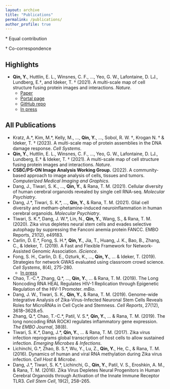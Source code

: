 ```yaml
---
layout: archive
title: "Publications"
permalink: /publications/
author_profile: true
---
```


\* Equal contribution

† Co-correspondence

## Highlights
* **Qin, Y.**, Huttlin, E. L., Winsnes, C. F., ..., Yeo, G. W., Lafontaine, D. LJ., Lundberg, E.†, and Ideker, T. † (2021). A multi-scale map of cell structure fusing protein images and interactions. *Nature*.
    * [Paper](https://www.nature.com/articles/s41586-021-04115-9)
    * [Portal page](https://idekerlab.ucsd.edu/music/)
    * [GitHub repo](https://github.com/idekerlab/MuSIC)
    * [In press](https://health.ucsd.edu/news/releases/Pages/2021-11-24-we-might-not-know-half-of-whats-in-our-cells-new-ai-technique-reveals.aspx)

## All Publications
* Kratz, A.\*, Kim, M.\*, Kelly, M., …, **Qin, Y.**, …, Sobol, R. W. †, Krogan N. † & Ideker, T. † (2023). A multi-scale map of protein assemblies in the DNA damage response. *Cell Systems*.
* **Qin, Y.**, Huttlin, E. L., Winsnes, C. F., ..., Yeo, G. W., Lafontaine, D. LJ., Lundberg, E.† & Ideker, T. † (2021). A multi-scale map of cell structure fusing protein images and interactions. *Nature*.
* **CSBC/PS-ON Image Analysis Working Group.** (2022). A community-based approach to image analysis of cells, tissues and tumors. *Computerized Medical Imaging and Graphics*.
* Dang, J., Tiwari, S. K., …, **Qin, Y.**, & Rana, T. M. (2021). Cellular diversity of human cerebral organoids revealed by single cell RNA-seq. *Molecular Psychiatry*.
* Dang, J.\*, Tiwari, S. K.\*, …, **Qin, Y.**, & Rana, T. M. (2021). Glial cell diversity and metham-phetamine-induced neuroinflammation in human cerebral organoids. *Molecular Psychiatry*.
* Tiwari, S. K.\*, Dang, J. W.\*, Lin, N., **Qin, Y.**, Wang, S., & Rana, T. M. (2020). Zika virus depletes neural stem cells and evades selective autophagy by suppressing the Fanconi anemia protein FANCC. EMBO Reports, 21(12), e49183.
* Carlin, D. E.\*, Fong, S. H.\*, **Qin, Y.**, Jia, T., Huang, J. K., Bao, B., Zhang, C., & Ideker, T. (2019). A Fast and Flexible Framework for Network-Assisted Genomic Association. *iScience*. 
* Fong, S. H., Carlin, D. E., Ozturk, K., …, **Qin, Y.**, ... & Ideker, T. (2019). Strategies for network GWAS evaluated using classroom crowd science. *Cell Systems*, 8(4), 275-280.
    * [In press](https://www.sciencedaily.com/releases/2019/04/190424112921.htm)
* Chao, T.-C.\*, Zhang, Q.\*, …, **Qin, Y.**, … & Rana, T. M. (2019). The Long Noncoding RNA HEAL Regulates HIV-1 Replication through Epigenetic Regulation of the HIV-1 Promoter. *mBio*.
* Dang, J. W., Tiwari, S. K., **Qin, Y.**, & Rana, T. M. (2019). Genome-wide Integrative Analysis of Zika-Virus-Infected Neuronal Stem Cells Reveals Roles for MicroRNAs in Cell Cycle and Stemness. *Cell Reports*, 27(12), 3618–3628.e5.
* Zhang, Q.\*, Chao, T.-C.\*, Patil, V. S.\*, **Qin, Y.**, … & Rana, T. M. (2019). The long noncoding RNA ROCKI regulates inflammatory gene expression. *The EMBO Journal*, 38(8). 
* Tiwari, S. K.\*, Dang, J.\*, **Qin, Y.**, … & Rana, T. M. (2017). Zika virus infection reprograms global transcription of host cells to allow sustained infection. *Emerging Microbes & Infections*.
* Lichinchi, G.\*, Zhao, B. S.\*, Wu, Y., Lu, Z., **Qin, Y.**, He, C., & Rana, T. M. (2016). Dynamics of human and viral RNA methylation during Zika virus infection. *Cell Host & Microbe*. 
* Dang, J.\*, Tiwari, S. K.\*, Lichinchi, G., **Qin, Y.**, Patil, V. S., Eroshkin, A. M., & Rana, T. M. (2016). Zika Virus Depletes Neural Progenitors in Human Cerebral Organoids through Activation of the Innate Immune Receptor TLR3. *Cell Stem Cell*, 19(2), 258–265.

    
